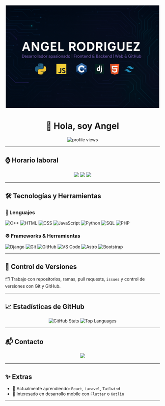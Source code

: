 <p align="center">
  <img src="https://github.com/Angel11R99/Angel11R99/blob/main/Banner.png" width="500" alt="Angel Rodriguez Banner" />
</p>

<h1 align="center">👋 Hola, soy Angel</h1>

<p align="center">
  <img src="https://komarev.com/ghpvc/?username=Angel11R99&style=flat-square&color=blue" alt="profile views" />
</p>

---

## ⌚ Horario laboral
<p align="center">
  <img src="https://img.shields.io/badge/Lun%20a%20Jue-9%20AM%20a%206%20PM-blue" />
  <img src="https://img.shields.io/badge/Viernes-9%20AM%20a%205%20PM-blueviolet" />
  <img src="https://img.shields.io/badge/UTC--4-Rep%C3%BAblica%20Dominicana-lightgrey" />
</p>

---

## 🛠️ Tecnologías y Herramientas

### 📌 Lenguajes

![C++](https://img.shields.io/badge/C++-00599C?style=flat&logo=c%2B%2B&logoColor=white)
![HTML](https://img.shields.io/badge/HTML5-E34F26?style=flat&logo=html5&logoColor=white)
![CSS](https://img.shields.io/badge/CSS3-1572B6?style=flat&logo=css3&logoColor=white)
![JavaScript](https://img.shields.io/badge/JavaScript-F7DF1E?style=flat&logo=javascript&logoColor=black)
![Python](https://img.shields.io/badge/Python-3776AB?style=flat&logo=python&logoColor=white)
![SQL](https://img.shields.io/badge/SQL-4479A1?style=flat&logo=sqlite&logoColor=white)
![PHP](https://img.shields.io/badge/PHP-777BB4?style=flat&logo=php&logoColor=white)

### ⚙️ Frameworks & Herramientas

![Django](https://img.shields.io/badge/Django-092E20?style=flat&logo=django&logoColor=white)
![Git](https://img.shields.io/badge/Git-F05032?style=flat&logo=git&logoColor=white)
![GitHub](https://img.shields.io/badge/GitHub-181717?style=flat&logo=github&logoColor=white)
![VS Code](https://img.shields.io/badge/VS_Code-007ACC?style=flat&logo=visual-studio-code&logoColor=white)
![Astro](https://img.shields.io/badge/Astro-000000?style=flat&logo=astro&logoColor=white)
![Bootstrap](https://img.shields.io/badge/Bootstrap-7952B3?style=flat&logo=bootstrap&logoColor=white)

---

## 📂 Control de Versiones

🗂️ Trabajo con repositorios, ramas, pull requests, `issues` y control de versiones con Git y GitHub.

---

## 📈 Estadísticas de GitHub
<p align="center">
  <img src="https://github-readme-stats.vercel.app/api?username=Angel11R99&show_icons=true&theme=dracula" alt="GitHub Stats" />
  <img src="https://github-readme-stats.vercel.app/api/top-langs/?username=Angel11R99&layout=compact&theme=dracula" alt="Top Languages" />
</p>

---

## 📬 Contacto
<p align="center">
  <a href="mailto:angelrodriguez11r99@gmail.com">
    <img src="https://img.shields.io/badge/Gmail-D14836?style=flat&logo=gmail&logoColor=white" />
  </a>
</p>

---

## ✨ Extras
- 📌 Actualmente aprendiendo: `React`, `Laravel`, `Tailwind`
- 🌱 Interesado en desarrollo mobile con `Flutter` o `Kotlin`

---
